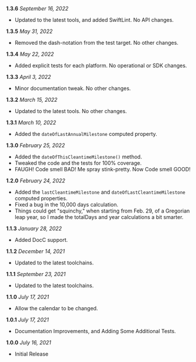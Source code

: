 **1.3.6** *September 16, 2022*

- Updated to the latest tools, and added SwiftLint. No API changes.

**1.3.5** *May 31, 2022*

- Removed the dash-notation from the test target. No other changes.

**1.3.4** *May 22, 2022*

- Added explicit tests for each platform. No operational or SDK changes.

**1.3.3** *April 3, 2022*

- Minor documentation tweak. No other changes.

**1.3.2** *March 15, 2022*

- Updated to the latest tools. No other changes.

**1.3.1** *March 10, 2022*

- Added the `dateOfLastAnnualMilestone` computed property.

**1.3.0** *February 25, 2022*

- Added the `dateOfThisCleantimeMilestone()` method.
- Tweaked the code and the tests for 100% coverage.
- FAUGH! Code smell BAD! Me spray stink-pretty. Now Code smell GOOD!

**1.2.0** *February 24, 2022*

- Added the `lastCleantimeMilestone` and `dateOfLastCleantimeMilestone` computed properties.
- Fixed a bug in the 10,000 days calculation.
- Things could get "squinchy," when starting from Feb. 29, of a Gregorian leap year, so I made the totalDays and year calculations a bit smarter.

**1.1.3** *January 28, 2022*

- Added DocC support.

**1.1.2** *December 14, 2021*

- Updated to the latest toolchains.

**1.1.1** *September 23, 2021*

- Updated to the latest toolchains.

**1.1.0** *July 17, 2021*

- Allow the calendar to be changed.

**1.0.1** *July 17, 2021*

- Documentation Improvements, and Adding Some Additional Tests.

**1.0.0** *July 16, 2021*

- Initial Release
